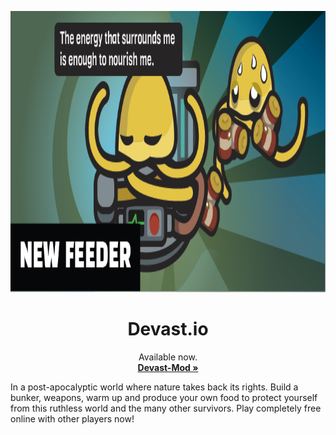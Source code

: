 <p align="center">
  <a href="#">

  </a>
  <p align="center">
   <img width="800" height="450" src="img/changelog-29.png" alt="Logo">
  </p>
  <h1 align="center"><b>Devast.io</b></h1>
  <p align="center">
  Available now.
    <br />
    <a href="https://devasio.github.io/Devast/"><strong>Devast-Mod »</strong></a>
    <br />
  </p>
</p>
In a post-apocalyptic world where nature takes back its rights. Build a bunker, weapons, warm up and produce your own food to protect yourself from this ruthless world and the many other survivors. Play completely free online with other players now!
<br/>
<br/>